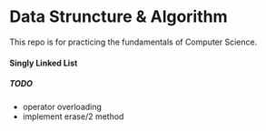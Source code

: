 Data Struncture & Algorithm
===
This repo is for practicing the fundamentals of Computer Science.  
#### Singly Linked List
##### TODO
+ operator overloading  
+ implement erase/2 method